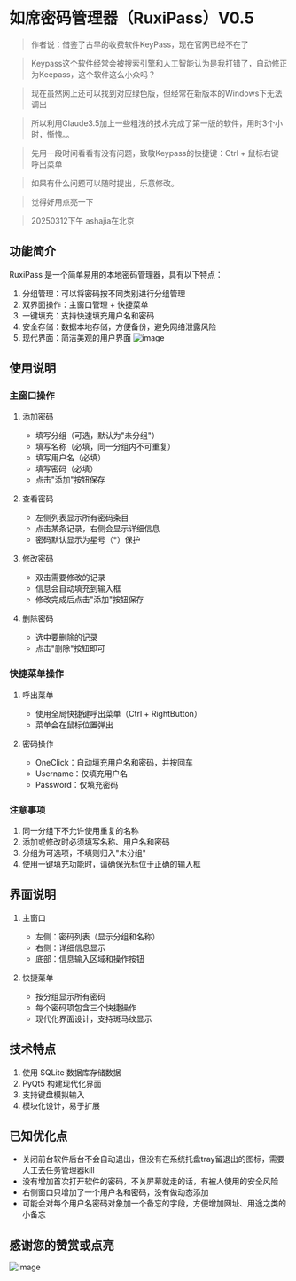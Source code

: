 # 如席密码管理器（RuxiPass）V0.5
> 作者说：借鉴了古早的收费软件KeyPass，现在官网已经不在了

> Keypass这个软件经常会被搜索引擎和人工智能认为是我打错了，自动修正为Keepass，这个软件这么小众吗？

> 现在虽然网上还可以找到对应绿色版，但经常在新版本的Windows下无法调出

> 所以利用Claude3.5加上一些粗浅的技术完成了第一版的软件，用时3个小时，惭愧。。

> 先用一段时间看看有没有问题，致敬Keypass的快捷键：Ctrl + 鼠标右键 呼出菜单

> 如果有什么问题可以随时提出，乐意修改。

> 觉得好用点亮一下

> 20250312下午 ashajia在北京

## 功能简介

RuxiPass 是一个简单易用的本地密码管理器，具有以下特点：

1. 分组管理：可以将密码按不同类别进行分组管理
2. 双界面操作：主窗口管理 + 快捷菜单
3. 一键填充：支持快速填充用户名和密码
4. 安全存储：数据本地存储，方便备份，避免网络泄露风险
5. 现代界面：简洁美观的用户界面
![image](https://github.com/user-attachments/assets/68a10f28-6742-48ff-bd28-60b793e69ca0)

## 使用说明

### 主窗口操作

1. 添加密码
   - 填写分组（可选，默认为"未分组"）
   - 填写名称（必填，同一分组内不可重复）
   - 填写用户名（必填）
   - 填写密码（必填）
   - 点击"添加"按钮保存

2. 查看密码
   - 左侧列表显示所有密码条目
   - 点击某条记录，右侧会显示详细信息
   - 密码默认显示为星号（*）保护

3. 修改密码
   - 双击需要修改的记录
   - 信息会自动填充到输入框
   - 修改完成后点击"添加"按钮保存

4. 删除密码
   - 选中要删除的记录
   - 点击"删除"按钮即可

### 快捷菜单操作

1. 呼出菜单
   - 使用全局快捷键呼出菜单（Ctrl + RightButton）
   - 菜单会在鼠标位置弹出

2. 密码操作
   - OneClick：自动填充用户名和密码，并按回车
   - Username：仅填充用户名
   - Password：仅填充密码

### 注意事项

1. 同一分组下不允许使用重复的名称
2. 添加或修改时必须填写名称、用户名和密码
3. 分组为可选项，不填则归入"未分组"
4. 使用一键填充功能时，请确保光标位于正确的输入框

## 界面说明

1. 主窗口
   - 左侧：密码列表（显示分组和名称）
   - 右侧：详细信息显示
   - 底部：信息输入区域和操作按钮

2. 快捷菜单
   - 按分组显示所有密码
   - 每个密码项包含三个快捷操作
   - 现代化界面设计，支持斑马纹显示

## 技术特点

1. 使用 SQLite 数据库存储数据
2. PyQt5 构建现代化界面
3. 支持键盘模拟输入
4. 模块化设计，易于扩展

## 已知优化点
- 关闭前台软件后台不会自动退出，但没有在系统托盘tray留退出的图标，需要人工去任务管理器kill
- 没有增加首次打开软件的密码，不关屏幕就走的话，有被人使用的安全风险
- 右侧窗口只增加了一个用户名和密码，没有做动态添加
- 可能会对每个用户名密码对象加一个备忘的字段，方便增加网址、用途之类的小备忘

## 感谢您的赞赏或点亮
![image](https://github.com/user-attachments/assets/d143992e-d87d-47ca-b033-2562d59686d3)

